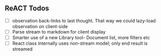 ## ReACT Todos

- [ ] observation back-links to last thought. That way we could lazy-load observation on client-side
- [ ] Parse stream to markdown for client display
- [ ] Smarter use of a new Library tool- Document list, more filters etc
- [ ] React class internally uses non-stream model; only end result is streamed

